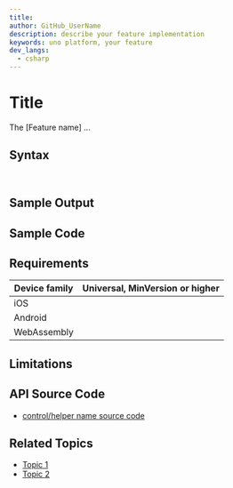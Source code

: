 ```yaml
---
title: 
author: GitHub_UserName
description: describe your feature implementation
keywords: uno platform, your feature
dev_langs:
  - csharp
---
```


<!-- To know about all the available Markdown syntax, Check out https://docs.microsoft.com/contribute/contribute/how-to-write-use-markdown -->
<!-- Ensure you remove all comments before submission, to ensure that there are no formatting issues when displaying this page.  -->
<!-- It is recommended to check how the Documentation will look in the sample app, before Merging a PR -->

# Title
<!-- Describe your control -->
The [Feature name] ...

<!-- Use below format to display note
> [!NOTE]
Some note

> [!IMPORTANT]
Some important note

> [!WARNING]
Some warning note
-->

## Syntax

```csharp

```

```xaml

```

## Sample Output

<!-- Image/Text can show the output, if relevant -->

## Sample Code

<!-- Sample code for the control, if relevant -->

## Requirements

| Device family | Universal, MinVersion or higher   |
| -- | -- |
| iOS |  |
| Android |  |
| WebAssembly |  |

## Limitations

<!-- Current known limitations for the behavior of the control, if any -->

## API Source Code

- [control/helper name source code](source-code-link)

## Related Topics

<!-- Optional -->

- [Topic 1](link)
- [Topic 2](link)
